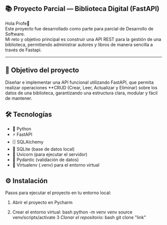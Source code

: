 ## 📚 Proyecto Parcial — Biblioteca Digital (FastAPI)

Hola Profe👋  
Este proyecto fue desarrollado como parte para parcial de Desarrollo de Software.  
Mi reto y objetivo principal es construir una API REST para la gestión de una biblioteca, permitiendo administrar autores y libros de manera sencilla a través de Fastapi.

---

## 🧠 Objetivo del proyecto

Diseñar e implementar una API funcional utilizando FastAPI, que permita realizar operaciones **CRUD (Crear, Leer, Actualizar y Eliminar) sobre los datos de una biblioteca, garantizando una estructura clara, modular y fácil de mantener.



## 🛠️ Tecnologías 

- 🐍 Python
- ⚡ FastAPI
- 🗄️ SQLAlchemy
- 💾 SQLite (base de datos local)
- 🚀 Uvicorn (para ejecutar el servidor)
- 🧩 Pydantic (validación de datos)
- 🧰 Virtualenv (.venv) para el entorno virtual


## ⚙️ Instalación 

Pasos para ejecutar el proyecto en tu entorno local:

1. Abrir el proyecto en Pycharm

2. Crear el entorno virtual:
   bash
   python -m venv venv
   source venv/scripts/activate
3 *Clonar el repositorio:*
   bash
   git clone "link"